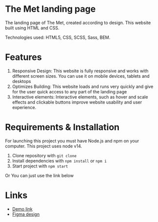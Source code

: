 # The Met landing page
The landing page of The Met, created according to design. This website built using HTML and CSS.

Technologies used: HTML5, CSS, SCSS, Sass, BEM.

# Features
1. Responsive Design: This website is fully responsive and works with different screen sizes. You can use it on mobile devices, tablets and desktops
2. Optimizes Building: This website loads and runs very quickly and give for the user quick access to any part of the landing page
3. Interactive elements: Interactive elements, such as hover and scale effects and clickable buttons improve website usability and user experience.

# Requirements & Installation
For launching this project you must have Node.js and npm on your computer. This project uses node v14.

1. Clone repository with `git clone`
2. Install dependencies with `npm install` or `npm i`
3. Start project with `npm start`

Or You can just use the link below

# Links
- [Demo link](https://nazarin565.github.io/landing-page/)
- [Figma design](https://www.figma.com/design/lSR1m42L9YwzQwzzxKwHpw/THE-MET?node-id=8590-29&node-type=CANVAS&t=Zf4J5JUVHkk07DK2-0)
